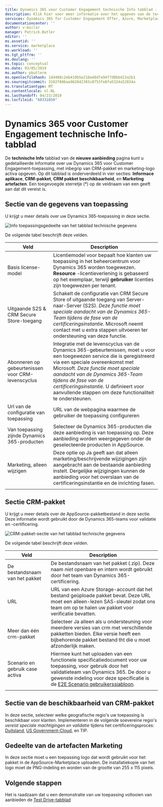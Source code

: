 ```yaml
---
title: Dynamics 365 voor Customer Engagement technische Info tabblad - Azure Marketplace | Microsoft Docs
description: Klik hier voor meer informatie over het opgeven van de technische informatie voor een Dynamics 365 voor Customer Engagement-toepassing op de AppSource-Marketplace.
services: Dynamics 365 for Customer Engagement Offer, Azure, Marketplace, Cloud Partner Portal, AppSource
documentationcenter: ''
author: v-miclar
manager: Patrick.Butler
editor: ''
ms.assetid: ''
ms.service: marketplace
ms.workload: ''
ms.tgt_pltfrm: ''
ms.devlang: ''
ms.topic: conceptual
ms.date: 03/05/2019
ms.author: pbutlerm
ms.openlocfilehash: 1dd488c2eb419b5e210a48d7a94f7d0bb423a2b1
ms.sourcegitcommit: 3102f886aa962842303c8753fe8fa5324a52834a
ms.translationtype: MT
ms.contentlocale: nl-NL
ms.lasthandoff: 04/23/2019
ms.locfileid: "60332850"
---
```

# <a name="dynamics-365-for-customer-engagement-technical-info-tab"></a>Dynamics 365 voor Customer Engagement technische Info-tabblad

De **technische Info** tabblad van de **nieuwe aanbieding** pagina kunt u gedetailleerde informatie over uw Dynamics 365 voor Customer Engagement-toepassing, met inbegrip van CRM-pakket en marketing-logo activa opgeven.  Op dit tabblad is onderverdeeld in vier secties: **Informace aplikace**, **CRM-pakket**, **CRM pakket beschikbaarheid**, en **Marketing artefacten**. Een toegevoegde sterretje (*) op de veldnaam van een geeft aan dat dit vereist is. 


## <a name="application-info-section"></a>Sectie van de gegevens van toepassing

U krijgt u meer details over uw Dynamics 365-toepassing in deze sectie.

![Info toepassingsgedeelte van het tabblad technische gegevens](./media/dynce-technical-info-tab1.png)

De volgende tabel beschrijft deze velden.

|      Veld                    |    Description                  |
|    ---------                  |  ---------------                |
|   Basis license-model          |  Licentiemodel voor bepaalt hoe klanten uw toepassing in het beheercentrum voor Dynamics 365 worden toegewezen. **Resource** -licentieverlening is gebaseerd op het exemplaar, terwijl **gebruiker** licenties zijn toegewezen per tenant.  |
|  Uitgaande S2S & CRM Secure Store-toegang |  Schakelt de configuratie van CRM Secure Store of uitgaande toegang van Server-naar-Server (S2S). *Deze functie moet speciale aandacht van de Dynamics 365-Team tijdens de fase van de certificeringsinstantie.* Microsoft neemt contact met u extra stappen uitvoeren ter ondersteuning van deze functie.  |
| Abonneren op gebeurtenissen voor CRM-levenscyclus | Integratie met de levenscyclus van de Dynamics 365-gebeurtenissen, moet u voor een toegewezen service die is geregistreerd via een speciale overeenkomst met Microsoft. *Deze functie moet speciale aandacht van de Dynamics 365-Team tijdens de fase van de certificeringsinstantie.* U definieert voor aanvullende stappen om deze functionaliteit te ondersteunen.  |
| Url van de configuratie van toepassing | URL van de webpagina waarmee de gebruiker de toepassing configureren |
| Van toepassing zijnde Dynamics 365-producten  | Selecteer de Dynamics 365-producten die deze aanbieding is van toepassing op. Deze aanbieding worden weergegeven onder de geselecteerde producten in AppSource.  |
| Marketing, alleen wijzigen         | Deze optie op Ja geeft aan dat alleen marketing/beschrijvende wijzigingen zijn aangebracht aan de bestaande aanbieding instelt.  Dergelijke wijzigingen kunnen de aanbieding voor het overslaan van de certificeringsinstantie en de inrichting fasen.  |
|  |  |


## <a name="crm-package-section"></a>Sectie CRM-pakket

U krijgt u meer details over de AppSource-pakketbestand in deze sectie.  Deze informatie wordt gebruikt door de Dynamics 365-teams voor validatie en -certificering.

![CRM-pakket-sectie van het tabblad technische gegevens](./media/dynce-technical-info-tab2.png)

De volgende tabel beschrijft deze velden.

|      Veld                    |    Description                  |
|    ---------                  |  ---------------                |
|  De bestandsnaam van het pakket     |  De bestandsnaam van het pakket (.zip).  Deze naam *niet* openbare en intern wordt gebruikt door het team van Dynamics 365-certificering.  |
|  URL                          |  URL van een Azure Storage-account dat het bestand geüploade pakket bevat. Deze URL moet een alleen-lezen SAS-sleutel zodat ons team om op te halen uw pakket voor verificatie bevatten.  |
| Meer dan één crm-pakket     | Selecteer Ja alleen als u ondersteuning voor meerdere versies van crm met verschillende pakketten bieden.  Elke versie heeft een bijbehorende pakket bestand tht die u moet afzonderlijk maken.  |
| Scenario en gebruik case activa   | Hiermee kunt het uploaden van een functionele specificatiedocument voor uw toepassing, voor gebruik door het validatieteam van Dynamics 365.  De door u gewenste indeling voor deze specificatie is de [E2E Scenario gebruikerssjabloon](https://isvdocumentation.blob.core.windows.net/d365documentation/Power%20Platform%20E2E%20document.docx).  |
|  |  |


## <a name="crm-package-availability-section"></a>Sectie van de beschikbaarheid van CRM-pakket

In deze sectie, selecteer welke geografische regio's uw toepassing is beschikbaar voor klanten.  Implementeren in de volgende soevereine regio's *vereist speciale machtigingen en validatie* tijdens het certificeringsproces: [Duitsland](https://docs.microsoft.com/azure/germany/), [US Government-Cloud](https://docs.microsoft.com/azure/azure-government/documentation-government-welcome), en TIP.


## <a name="marketing-artifacts-section"></a>Gedeelte van de artefacten Marketing

In deze sectie moet u een toepassing logo dat wordt gebruikt voor het pakket in de AppSource-Marketplace uploaden.  De installatiekopie van het logo moet de PNG-indeling en worden van de grootte van 255 x 115 pixels.


## <a name="next-steps"></a>Volgende stappen

Het is raadzaam dat u een demonstratie van uw toepassing voltooien van aanbieden de [Test Drive-tabblad](./cpp-testdrive-tab.md)
